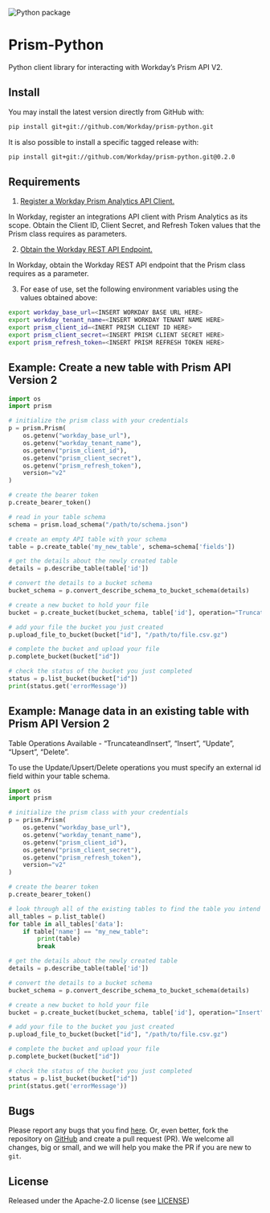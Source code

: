 ![Python package](https://github.com/Workday/prism-python/workflows/Python%20package/badge.svg)

# Prism-Python

Python client library for interacting with Workday’s Prism API V2.

## Install
You may install the latest version directly from GitHub with:

```bash
pip install git+git://github.com/Workday/prism-python.git
```

It is also possible to install a specific tagged release with:

```bash
pip install git+git://github.com/Workday/prism-python.git@0.2.0
```

## Requirements

1. [Register a Workday Prism Analytics API Client.](https://doc.workday.com/reader/J1YvI9CYZUWl1U7_PSHyHA/qAugF2pRAGtECVLHKdMO_A)

In Workday, register an integrations API client with Prism Analytics as its
scope. Obtain the Client ID, Client Secret, and Refresh Token values that the
Prism class requires as parameters.

2. [Obtain the Workday REST API Endpoint.](https://doc.workday.com/reader/J1YvI9CYZUWl1U7_PSHyHA/L_RKkfJI6bKu1M2~_mfesQ)

In Workday, obtain the Workday REST API endpoint that the Prism class requires
as a parameter.

3. For ease of use, set the following environment variables using the values obtained above:

```bash
export workday_base_url=<INSERT WORKDAY BASE URL HERE>
export workday_tenant_name=<INSERT WORKDAY TENANT NAME HERE>
export prism_client_id=<INERT PRISM CLIENT ID HERE>
export prism_client_secret=<INSERT PRISM CLIENT SECRET HERE>
export prism_refresh_token=<INSERT PRISM REFRESH TOKEN HERE>
```

## Example: Create a new table with Prism API Version 2

```python
import os
import prism

# initialize the prism class with your credentials
p = prism.Prism(
    os.getenv("workday_base_url"),
    os.getenv("workday_tenant_name"),
    os.getenv("prism_client_id"),
    os.getenv("prism_client_secret"),
    os.getenv("prism_refresh_token"),
    version="v2"
)

# create the bearer token
p.create_bearer_token()

# read in your table schema
schema = prism.load_schema("/path/to/schema.json")

# create an empty API table with your schema
table = p.create_table('my_new_table', schema=schema['fields'])

# get the details about the newly created table
details = p.describe_table(table['id'])

# convert the details to a bucket schema
bucket_schema = p.convert_describe_schema_to_bucket_schema(details)

# create a new bucket to hold your file
bucket = p.create_bucket(bucket_schema, table['id'], operation="TruncateandInsert")

# add your file the bucket you just created
p.upload_file_to_bucket(bucket["id"], "/path/to/file.csv.gz")

# complete the bucket and upload your file
p.complete_bucket(bucket["id"])

# check the status of the bucket you just completed
status = p.list_bucket(bucket["id"])
print(status.get('errorMessage'))
```

## Example: Manage data in an existing table with Prism API Version 2
Table Operations Available - “TruncateandInsert”, “Insert”, “Update”, “Upsert”, “Delete”.

To use the Update/Upsert/Delete operations you must specify an external id field within your table schema.

```python
import os
import prism

# initialize the prism class with your credentials
p = prism.Prism(
    os.getenv("workday_base_url"),
    os.getenv("workday_tenant_name"),
    os.getenv("prism_client_id"),
    os.getenv("prism_client_secret"),
    os.getenv("prism_refresh_token"),
    version="v2"
)

# create the bearer token
p.create_bearer_token()

# look through all of the existing tables to find the table you intend to append
all_tables = p.list_table()
for table in all_tables['data']:
    if table['name'] == "my_new_table":
        print(table)
        break

# get the details about the newly created table
details = p.describe_table(table['id'])

# convert the details to a bucket schema
bucket_schema = p.convert_describe_schema_to_bucket_schema(details)

# create a new bucket to hold your file
bucket = p.create_bucket(bucket_schema, table['id'], operation="Insert")

# add your file to the bucket you just created
p.upload_file_to_bucket(bucket["id"], "/path/to/file.csv.gz")

# complete the bucket and upload your file
p.complete_bucket(bucket["id"])

# check the status of the bucket you just completed
status = p.list_bucket(bucket["id"])
print(status.get('errorMessage'))
```

## Bugs
Please report any bugs that you find [here](https://github.com/Workday/prism-python/issues).
Or, even better, fork the repository on [GitHub](https://github.com/Workday/prism-python)
and create a pull request (PR). We welcome all changes, big or small, and we
will help you make the PR if you are new to `git`.

## License
Released under the Apache-2.0 license (see [LICENSE](https://github.com/Workday/prism-python/blob/master/LICENSE))
